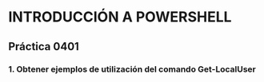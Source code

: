 # INTRODUCCIÓN A POWERSHELL
## Práctica 0401

### 1. Obtener ejemplos de utilización del comando Get-LocalUser
